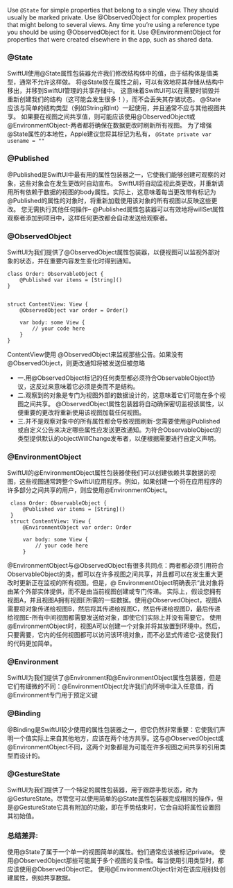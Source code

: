 
 Use `@State` for simple properties that belong to a single view. They should usually be marked private.
 Use @ObservedObject for complex properties that might belong to several views. Any time you’re using a reference type you should be using @ObservedObject for it.
 Use @EnvironmentObject for properties that were created elsewhere in the app, such as shared data.

 
 
### @State
 SwiftUI使用@State属性包装器允许我们修改结构体中的值，由于结构体是值类型，通常不允许这样做。 将@State放在属性之前，可以有效地将其存储从结构中移出，并移到SwiftUI管理的共享存储中。 这意味着SwiftUI可以在需要时销毁并重新创建我们的结构（这可能会发生很多！），而不会丢失其存储状态。
 @State应该与简单的结构类型（例如String和Int）一起使用，并且通常不应与其他视图共享。 如果要在视图之间共享值，则可能应该使用@ObservedObject或@EnvironmentObject-两者都将确保在数据更改时刷新所有视图。
 为了增强@State属性的本地性，Apple建议您将其标记为私有，
 ``` @State private var usename = "" ```

 
 
 ### @Published
 @Published是SwiftUI中最有用的属性包装器之一，它使我们能够创建可观察的对象，这些对象会在发生更改时自动宣布。 SwiftUI将自动监视此类更改，并重新调用所有依赖于数据的视图的body属性。实际上，这意味着每当更改带有标记为@Published的属性的对象时，将重新加载使用该对象的所有视图以反映这些更改。
 您无需执行其他任何操作– @Published属性包装器可以有效地将willSet属性观察者添加到项目中，这样任何更改都会自动发送给观察者。
 
 
 ###  @ObservedObject
 SwiftUI为我们提供了@ObservedObject属性包装器，以便视图可以监视外部对象的状态，并在重要内容发生变化时得到通知。
 ```
 class Order: ObservableObject {
     @Published var items = [String]()
 }

 
 struct ContentView: View {
     @ObservedObject var order = Order()

     var body: some View {
         // your code here
     }
 }
 ```
 ContentView使用 @ObservedObject来监视那些公告。如果没有@ObservedObject，则更改通知将被发送但被忽略
 - 一.用@ObservedObject标记的任何类型都必须符合ObservableObject协议，这反过来意味着它必须是类而不是结构。
 - 二.观察到的对象是专门为视图外部的数据设计的，这意味着它们可能在多个视图之间共享。 @ObservedObject属性包装器将自动确保密切监视该属性，以便重要的更改将重新使用该视图加载任何视图。
 - 三.并不是观察对象中的所有属性都会导致视图刷新-您需要使用@Published或自定义公告来决定哪些属性应发送更改通知。为符合ObservableObject的类型提供默认的objectWillChange发布者，以便根据需要进行自定义声明。
 
 
 ### @EnvironmentObject
 SwiftUI的@EnvironmentObject属性包装器使我们可以创建依赖共享数据的视图，这些视图通常跨整个SwiftUI应用程序。例如，如果创建一个将在应用程序的许多部分之间共享的用户，则应使用@EnvironmentObject。

```
 class Order: ObservableObject {
     @Published var items = [String]()
 }
 struct ContentView: View {
     @EnvironmentObject var order: Order

     var body: some View {
         // your code here
     }
 ```
 
 @EnvironmentObject与@ObservedObject有很多共同点：两者都必须引用符合ObservableObject的类，都可以在许多视图之间共享，并且都可以在发生重大更改时更新正在监视的所有视图。但是，@ EnvironmentObject明确表示“此对象将由某个外部实体提供，而不是由当前视图创建或专门传递。
 实际上，假设您拥有视图A，并且视图A拥有视图E所需的一些数据。使用@ObservedObject，视图A需要将对象传递给视图B，然后将其传递给视图C，然后传递给视图D，最后传递给视图E-所有中间视图都需要发送给对象，即使它们实际上并没有需要它。
 使用@EnvironmentObject时，视图A可以创建一个对象并将其放置到环境中。然后，只要需要，它内的任何视图都可以访问该环境对象，而不必显式传递它-这使我们的代码更加简单。
 
 
 
 ### @Environment
 SwiftUI为我们提供了@Environment和@EnvironmentObject属性包装器，但是它们有细微的不同：@EnvironmentObject允许我们向环境中注入任意值，而@Environment专门用于预定义键
 
 
 
 ### @Binding
 @Binding是SwiftUI较少使用的属性包装器之一，但它仍然非常重要：它使我们声明一个值实际上来自其他地方，应该在两个地方共享。这与@ObservedObject或@EnvironmentObject不同，这两个对象都是为可能在许多视图之间共享的引用类型而设计的。
 
 
 
 ###  @GestureState
 SwiftUI为我们提供了一个特定的属性包装器，用于跟踪手势状态，称为@GestureState。尽管您可以使用简单的@State属性包装器完成相同的操作，但是@GestureState它具有附加的功能，即在手势结束时，它会自动将属性设置回其初始值。
 
 
 
 
 ### 总结差异:
 
 使用@State了属于一个单一的视图简单的属性。他们通常应该被标记private。
 使用@ObservedObject那些可能属于多个视图的复杂性。每当使用引用类型时，都应该使用@ObservedObject它。
 使用@EnvironmentObject针对在该应用别处创建属性，例如共享数据。
 

